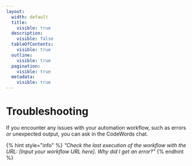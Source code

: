 ```yaml
---
layout:
  width: default
  title:
    visible: true
  description:
    visible: false
  tableOfContents:
    visible: true
  outline:
    visible: true
  pagination:
    visible: true
  metadata:
    visible: true
---
```


# Troubleshooting

If you encounter any issues with your automation workflow, such as errors or unexpected output, you can ask in the CodeWords chat.

{% hint style="info" %}
_"Check the last execution of the workflow with the URL: \[Input your workflow URL here]. Why did I get an error?"_
{% endhint %}
